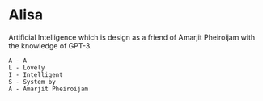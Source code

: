 # Alisa
Artificial Intelligence which is design as a friend of Amarjit Pheiroijam with the knowledge of GPT-3.

```
A - A 
L - Lovely
I - Intelligent
S - System by
A - Amarjit Pheiroijam
```
